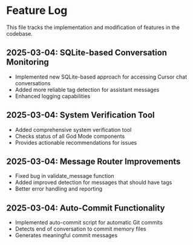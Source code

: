 # Feature Log

This file tracks the implementation and modification of features in the codebase.

## 2025-03-04: SQLite-based Conversation Monitoring
- Implemented new SQLite-based approach for accessing Cursor chat conversations
- Added more reliable tag detection for assistant messages
- Enhanced logging capabilities

## 2025-03-04: System Verification Tool
- Added comprehensive system verification tool
- Checks status of all God Mode components
- Provides actionable recommendations for issues

## 2025-03-04: Message Router Improvements 
- Fixed bug in validate_message function
- Added improved detection for messages that should have tags
- Better error handling and reporting

## 2025-03-04: Auto-Commit Functionality
- Implemented auto-commit script for automatic Git commits
- Detects end of conversation to commit memory files
- Generates meaningful commit messages 